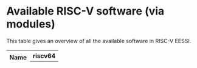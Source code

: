 # Available RISC-V software (via modules)

This table gives an overview of all the available software in RISC-V EESSI.

<p id="time"></p>
<table id="riscv_overview_table" class="ui celled table" style="width:100%">
    <thead>
        <tr>
            <th rowspan="3">Name</th>
            <th colspan="5">riscv64</th>
        </tr>
        <tr>
            <th colspan="1"></th>
        </tr>
    </thead>
</table>
